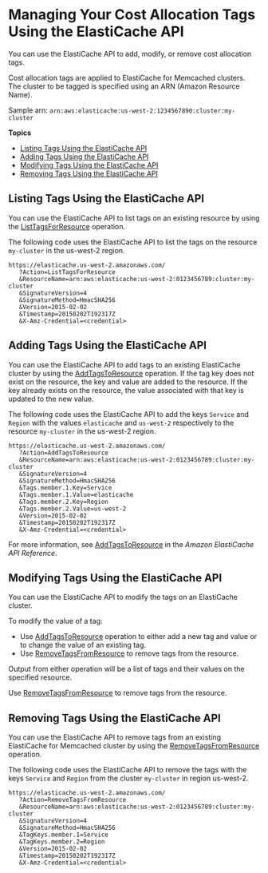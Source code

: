 # Managing Your Cost Allocation Tags Using the ElastiCache API<a name="Tagging.Managing.API"></a>

You can use the ElastiCache API to add, modify, or remove cost allocation tags\.

Cost allocation tags are applied to ElastiCache for Memcached clusters\. The cluster to be tagged is specified using an ARN \(Amazon Resource Name\)\.

Sample arn: `arn:aws:elasticache:us-west-2:1234567890:cluster:my-cluster`

**Topics**
+ [Listing Tags Using the ElastiCache API](#Tagging.Managing.API.List)
+ [Adding Tags Using the ElastiCache API](#Tagging.Managing.API.Add)
+ [Modifying Tags Using the ElastiCache API](#Tagging.Managing.API.Modify)
+ [Removing Tags Using the ElastiCache API](#Tagging.Managing.API.Remove)

## Listing Tags Using the ElastiCache API<a name="Tagging.Managing.API.List"></a>

You can use the ElastiCache API to list tags on an existing resource by using the [ListTagsForResource](https://docs.aws.amazon.com/AmazonElastiCache/latest/APIReference/API_ListTagsForResource.html) operation\.

The following code uses the ElastiCache API to list the tags on the resource `my-cluster` in the us\-west\-2 region\.

```
https://elasticache.us-west-2.amazonaws.com/
   ?Action=ListTagsForResource
   &ResourceName=arn:aws:elasticache:us-west-2:0123456789:cluster:my-cluster
   &SignatureVersion=4
   &SignatureMethod=HmacSHA256
   &Version=2015-02-02
   &Timestamp=20150202T192317Z
   &X-Amz-Credential=<credential>
```

## Adding Tags Using the ElastiCache API<a name="Tagging.Managing.API.Add"></a>

You can use the ElastiCache API to add tags to an existing ElastiCache cluster by using the [AddTagsToResource](https://docs.aws.amazon.com/AmazonElastiCache/latest/APIReference/API_AddTagsToResource.html) operation\. If the tag key does not exist on the resource, the key and value are added to the resource\. If the key already exists on the resource, the value associated with that key is updated to the new value\.

The following code uses the ElastiCache API to add the keys `Service` and `Region` with the values `elasticache` and `us-west-2` respectively to the resource `my-cluster` in the us\-west\-2 region\. 

```
https://elasticache.us-west-2.amazonaws.com/
   ?Action=AddTagsToResource
   &ResourceName=arn:aws:elasticache:us-west-2:0123456789:cluster:my-cluster
   &SignatureVersion=4
   &SignatureMethod=HmacSHA256
   &Tags.member.1.Key=Service 
   &Tags.member.1.Value=elasticache
   &Tags.member.2.Key=Region
   &Tags.member.2.Value=us-west-2
   &Version=2015-02-02
   &Timestamp=20150202T192317Z
   &X-Amz-Credential=<credential>
```

For more information, see [AddTagsToResource](https://docs.aws.amazon.com/AmazonElastiCache/latest/APIReference/API_AddTagsToResource.html) in the *Amazon ElastiCache API Reference*\.

## Modifying Tags Using the ElastiCache API<a name="Tagging.Managing.API.Modify"></a>

You can use the ElastiCache API to modify the tags on an ElastiCache cluster\.

To modify the value of a tag:
+ Use [AddTagsToResource](https://docs.aws.amazon.com/AmazonElastiCache/latest/APIReference/API_AddTagsToResource.html) operation to either add a new tag and value or to change the value of an existing tag\.
+ Use [RemoveTagsFromResource](https://docs.aws.amazon.com/AmazonElastiCache/latest/APIReference/API_RemoveTagsFromResource.html) to remove tags from the resource\.

Output from either operation will be a list of tags and their values on the specified resource\.

Use [RemoveTagsFromResource](https://docs.aws.amazon.com/AmazonElastiCache/latest/APIReference/API_RemoveTagsFromResource.html) to remove tags from the resource\.

## Removing Tags Using the ElastiCache API<a name="Tagging.Managing.API.Remove"></a>

You can use the ElastiCache API to remove tags from an existing ElastiCache for Memcached cluster by using the [RemoveTagsFromResource](https://docs.aws.amazon.com/AmazonElastiCache/latest/APIReference/API_RemoveTagsFromResource.html) operation\.

The following code uses the ElastiCache API to remove the tags with the keys `Service` and `Region` from the cluster `my-cluster` in region us\-west\-2\.

```
https://elasticache.us-west-2.amazonaws.com/
   ?Action=RemoveTagsFromResource
   &ResourceName=arn:aws:elasticache:us-west-2:0123456789:cluster:my-cluster
   &SignatureVersion=4
   &SignatureMethod=HmacSHA256
   &TagKeys.member.1=Service
   &TagKeys.member.2=Region
   &Version=2015-02-02
   &Timestamp=20150202T192317Z
   &X-Amz-Credential=<credential>
```